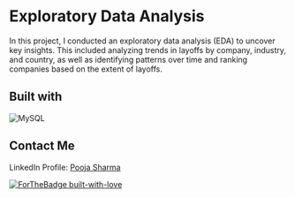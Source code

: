 # Exploratory Data Analysis
In this project, I conducted an exploratory data analysis (EDA) to uncover key insights. This included analyzing trends in layoffs by company, industry, and country, as well as identifying patterns over time and ranking companies based on the extent of layoffs.

## Built with
![MySQL](https://img.shields.io/badge/mysql-4479A1.svg?style=for-the-badge&logo=mysql&logoColor=white)

## Contact Me
LinkedIn Profile: [Pooja Sharma](https://www.linkedin.com/in/pooja-sharma-a80458222/)

[![ForTheBadge built-with-love](http://ForTheBadge.com/images/badges/built-with-love.svg)](https://GitHub.com/poojasharma097)
